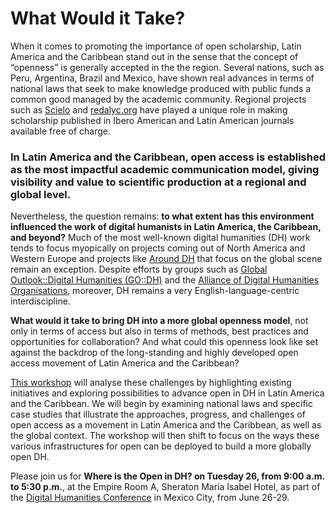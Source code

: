 # What Would it Take?

When it comes to promoting the importance of open scholarship, Latin America and the Caribbean stand out in the sense that the concept of “openness” is generally accepted in the the region. Several nations, such as Peru, Argentina, Brazil and Mexico, have shown real advances in terms of national laws that seek to make knowledge produced with public funds a common good managed by the academic community. Regional projects such as [Scielo](http://www.scielo.org/php/index.php) and [redalyc.org](http://www.redalyc.org/) have played a unique role in making scholarship published in Ibero American and Latin American journals available free of charge. 

### In Latin America and the Caribbean, open access is established as the most impactful academic communication model, giving visibility and value to scientific production at a regional and global level. 

Nevertheless, the question remains:  **to what extent has this environment influenced the work of digital humanists in Latin America, the Caribbean, and beyond?** Much of the most well-known digital humanities (DH) work tends to focus myopically on projects coming out of North America and Western Europe and projects like [Around DH](http://www.arounddh.org/) that focus on the global scene remain an exception. Despite efforts by groups such as [Global Outlook::Digital Humanities (GO::DH)](http://www.globaloutlookdh.org/) and the [Alliance of Digital Humanities Organisations](https://adho.org/), moreover, DH remains a very English-language-centric interdiscipline. 

**What would it take to bring DH into a more global openness model**, not only in terms of access but also in terms of methods, best practices and opportunities for collaboration? And what could this openness look like set against the backdrop of the long-standing and highly developed open access movement of Latin America and the Caribbean?

[This workshop](https://dh2018.adho.org/en/talleres/) will analyse these challenges by highlighting existing initiatives and exploring possibilities to advance open in DH in Latin America and the Caribbean. We will begin by examining national laws and specific case studies that illustrate the approaches, progress, and challenges of open access as a movement in Latin America and the Caribbean, as well as the global context. The workshop will then shift to focus on the ways these various infrastructures for open can be deployed to build a more globally open DH. 

Please join us for **Where is the Open in DH? on Tuesday 26, from 9:00 a.m. to 5:30 p.m.**, at the Empire Room A, Sheraton María Isabel Hotel, as part of the [Digital Humanities Conference](https://dh2018.adho.org/) in Mexico City, from June 26-29.

